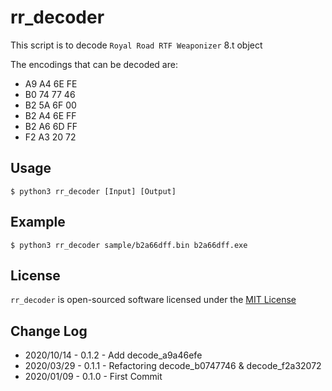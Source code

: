 
# rr_decoder
This script is to decode `Royal Road RTF Weaponizer` 8.t object

The encodings that can be decoded are:
- A9 A4 6E FE
- B0 74 77 46
- B2 5A 6F 00
- B2 A4 6E FF
- B2 A6 6D FF
- F2 A3 20 72

## Usage
```
$ python3 rr_decoder [Input] [Output]
```

## Example
```
$ python3 rr_decoder sample/b2a66dff.bin b2a66dff.exe
```

## License
`rr_decoder` is open-sourced software licensed under the [MIT License](LICENSE)

## Change Log
- 2020/10/14 - 0.1.2 - Add decode_a9a46efe
- 2020/03/29 - 0.1.1 - Refactoring decode_b0747746 & decode_f2a32072
- 2020/01/09 - 0.1.0 - First Commit

